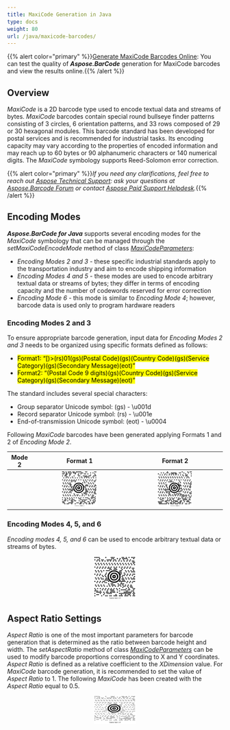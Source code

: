 ```yaml
---
title: MaxiCode Generation in Java
type: docs
weight: 80
url: /java/maxicode-barcodes/
---
```

{{% alert color="primary" %}}[Generate MaxiCode Barcodes Online](https://products.aspose.app/barcode/generate/maxicode): You can test the quality of ***Aspose.BarCode*** generation for MaxiCode barcodes and view the results online.{{% /alert %}}

## **Overview**
*MaxiCode* is a 2D barcode type used to encode textual data and streams of bytes. *MaxiCode* barcodes contain special round bullseye finder patterns consisting of 3 circles, 6 orientation patterns, and 33 rows composed of 29 or 30 hexagonal modules. This barcode standard has been developed for postal services and is recommended for industrial tasks. Its encoding capacity may vary according to the properties of encoded information and may reach up to 60 bytes or 90 alphanumeric characters or 140 numerical digits. The *MaxiCode* symbology supports Reed-Solomon error correction.
  
{{% alert color="primary" %}}*If you need any clarifications, feel free to reach out [Aspose Technical Support](/barcode/java/technical-support/): ask your questions at [Aspose.Barcode Forum](https://forum.aspose.com/c/barcode/13) or contact [Aspose Paid Support Helpdesk](https://helpdesk.aspose.com/).*{{% /alert %}}

## **Encoding Modes**
***Aspose.BarCode for Java*** supports several encoding modes for the *MaxiCode* symbology that can be managed through the *setMaxiCodeEncodeMode* method of class [*MaxiCodeParameters*](https://reference.aspose.com/barcode/java/com.aspose.barcode.generation/MaxiCodeParameters): 
- *Encoding Modes 2 and 3* - these specific industrial standards apply to the transportation industry and aim to encode shipping information
- *Encoding Modes 4 and 5* - these modes are used to encode arbitrary textual data or streams of bytes; they differ in terms of encoding capacity and the number of codewords reserved for error correction
- *Encoding Mode 6* - this mode is similar to *Encoding Mode 4*; however, barcode data is used only to program hardware readers

### **Encoding Modes 2 and 3**
To ensure appropriate barcode generation, input data for *Encoding Modes 2 and 3* needs to be organized using specific formats defined as follows:  
- <mark>Format1: “[)>(rs)01(gs)(Postal Code)(gs)(Country Code)(gs)(Service Category)(gs)(Secondary Message)(eot)”</mark>
- <mark>Format2: “(Postal Code 9 digits)(gs)(Country Code)(gs)(Service Category)(gs)(Secondary Message)(eot)”</mark>
  
The standard includes several special characters:
- Group separator Unicode symbol: (gs) - \u001d
- Record separator Unicode symbol: (rs) - \u001e
- End-of-transmission Unicode symbol: (eot) - \u0004
  
Following *MaxiCode* barcodes have been generated applying Formats 1 and 2 of *Encoding Mode 2*.
   
|Mode 2|Format 1|Format 2|
| :-: | :-: | :-: |
| |<img src="maxicodeencodemode2first.png" width="40%" height="40%">|<img src="maxicodeencodemode2second.png" width="40%" height="40%">|
  
<!--The following code sample shows how to switch between different encoding modes.

{{< highlight csharp>}}
BarcodeGenerator gen = new BarcodeGenerator(EncodeTypes.MaxiCode, "");
gen.Parameters.Barcode.XDimension.Pixels = 15;
gen.Parameters.Barcode.CodeTextParameters.TwoDDisplayText = "MaxiCode Mode 2";

string gs = "\u001d";
string rs = "\u001e";
string eot = "\u0004";
//set MaxiCode encode mode to 2 and valid codetext
gen.Parameters.Barcode.MaxiCode.MaxiCodeEncodeMode = 2;
//[)>(rs)01(gs)(Postal Code)(gs)(Country Code)(gs)(Service Category)(gs)(Secondary Message)(eot)
gen.CodeText = $"[)>{rs}01{gs}B1050{gs}056{gs}001{gs}ADDITIONAL DATA{eot}";
gen.Save($"{path}MaxiCodeEncodeMode2First.png", BarCodeImageFormat.Png);

//set MaxiCode encode mode to 2 and valid codetext
gen.Parameters.Barcode.MaxiCode.MaxiCodeEncodeMode = 2;
//(Postal Code 9 digits)(gs)(Country Code)(gs)(Service Category)(gs)(Secondary Message)(eot)
gen.CodeText = $"123456789{gs}056{gs}001{gs}ADDITIONAL DATA{eot}";
gen.Save($"{path}MaxiCodeEncodeMode2Second.png", BarCodeImageFormat.Png);
{{< /highlight >}}-->  
  
### **Encoding Modes 4, 5, and 6**
*Encoding modes 4, 5, and 6* can be used to encode arbitrary textual data or streams of bytes. 
<!--The following code snippet explains how to encode byte streams using *Encoding Mode 4*.

{{< highlight csharp>}}
BarcodeGenerator gen = new BarcodeGenerator(EncodeTypes.MaxiCode, "Åspóse.Barcóde©");
gen.Parameters.Barcode.XDimension.Pixels = 15;
//set MaxiCode encode mode to 4
gen.Parameters.Barcode.MaxiCode.MaxiCodeEncodeMode = 4;
gen.Save($"{path}MaxiCodeEncodeMode4.png", BarCodeImageFormat.Png);
{{< /highlight >}}-->
  
<p align="center"><img src="maxicodeencodemode4.png" width="20%" height="20%"></p>

## **Aspect Ratio Settings**
*Aspect Ratio* is one of the most important parameters for barcode generation that is determined as the ratio between barcode height and width. The *setAspectRatio* method of class [*MaxiCodeParameters*](https://reference.aspose.com/barcode/java/com.aspose.barcode.generation/MaxiCodeParameters) can be used to modify barcode proportions corresponding to X and Y coordinates. *Aspect Ratio* is defined as a relative coefficient to the *XDimension* value. For *MaxiCode* barcode generation, it is recommended to set the value of *Aspect Ratio* to 1. The following *MaxiCode* has been created with the *Aspect Ratio* equal to 0.5.
  
<p align="center"><img src="maxicodeaspectratio0.5.png" width="20%" height="20%"></p>
  
<!--The following code sample shows how to customize *Aspect Ratio* for *MaxiCode* barcodes.
  
{{< highlight csharp>}}
BarcodeGenerator gen = new BarcodeGenerator(EncodeTypes.MaxiCode, "Åspóse.Barcóde©");
gen.Parameters.Barcode.XDimension.Pixels = 15;
//set aspect ratio 0.5
gen.Parameters.Barcode.MaxiCode.AspectRatio = 0.5f;
gen.Save($"{path}MaxiCodeAspectRatio0.5.png", BarCodeImageFormat.Png);
{{< /highlight >}}-->